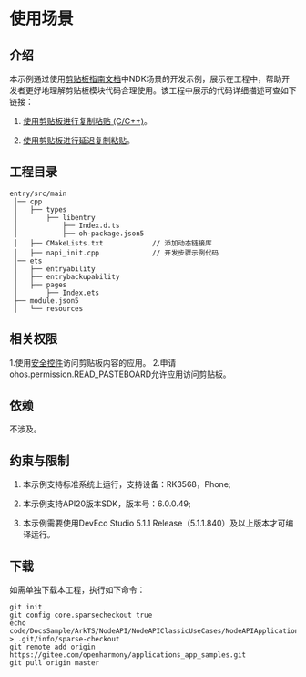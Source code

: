 # 使用场景

## 介绍
本示例通过使用[剪贴板指南文档](https://gitcode.com/openharmony/docs/tree/master/zh-cn/application-dev/basic-services/pasteboard)中NDK场景的开发示例，展示在工程中，帮助开发者更好地理解剪贴板模块代码合理使用。该工程中展示的代码详细描述可查如下链接：

1. [使用剪贴板进行复制粘贴 (C/C++)](https://gitcode.com/openharmony/docs/blob/master/zh-cn/application-dev/basic-services/pasteboard/native-use-pasteboard.md)。

2. [使用剪贴板进行延迟复制粘贴](https://gitcode.com/openharmony/docs/blob/master/zh-cn/application-dev/basic-services/pasteboard/pasteboard-time-lapse-copy-and-paste.md)。

## 工程目录

```
entry/src/main
 │── cpp
 │   ├── types
 │       ├── libentry
 │           ├── Index.d.ts
 │           ├── oh-package.json5
 │   ├── CMakeLists.txt            // 添加动态链接库
 │   ├── napi_init.cpp             // 开发步骤示例代码
 │── ets
 │   ├── entryability
 │   ├── entrybackupability
 │   ├── pages
 │       ├── Index.ets
 ├── module.json5
 │   └── resources

```

## 相关权限

1.使用[安全控件](https://gitcode.com/openharmony/docs/blob/master/zh-cn/application-dev/security/AccessToken/pastebutton.md)访问剪贴板内容的应用。
2.申请ohos.permission.READ_PASTEBOARD允许应用访问剪贴板。

## 依赖

不涉及。

## 约束与限制

1. 本示例支持标准系统上运行，支持设备：RK3568，Phone;

2. 本示例支持API20版本SDK，版本号：6.0.0.49;

3. 本示例需要使用DevEco Studio 5.1.1 Release（5.1.1.840）及以上版本才可编译运行。

## 下载

如需单独下载本工程，执行如下命令：

```
git init
git config core.sparsecheckout true
echo code/DocsSample/ArkTS/NodeAPI/NodeAPIClassicUseCases/NodeAPIApplicationScenario > .git/info/sparse-checkout
git remote add origin https://gitee.com/openharmony/applications_app_samples.git
git pull origin master
```
